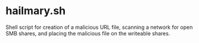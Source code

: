 # hailmary.sh
Shell script for creation of a malicious URL file, scanning a network for open SMB shares, and placing the malicious file on the writeable shares. 
